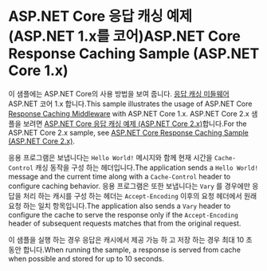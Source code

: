# <a name="aspnet-core-response-caching-sample-aspnet-core-1x"></a><span data-ttu-id="14d51-101">ASP.NET Core 응답 캐싱 예제 (ASP.NET 1.x를 코어)</span><span class="sxs-lookup"><span data-stu-id="14d51-101">ASP.NET Core Response Caching Sample (ASP.NET Core 1.x)</span></span>

<span data-ttu-id="14d51-102">이 샘플에는 ASP.NET Core의 사용 방법을 보여 줍니다. [응답 캐싱 미들웨어](xref:performance/caching/middleware) ASP.NET 코어 1.x 합니다.</span><span class="sxs-lookup"><span data-stu-id="14d51-102">This sample illustrates the usage of ASP.NET Core [Response Caching Middleware](xref:performance/caching/middleware) with ASP.NET Core 1.x.</span></span> <span data-ttu-id="14d51-103">ASP.NET Core 2.x 샘플을 보려면 [ASP.NET Core 응답 캐싱 예제 (ASP.NET Core 2.x)](https://github.com/aspnet/Docs/tree/master/aspnetcore/performance/caching/middleware/samples/2.x)합니다.</span><span class="sxs-lookup"><span data-stu-id="14d51-103">For the ASP.NET Core 2.x sample, see [ASP.NET Core Response Caching Sample (ASP.NET Core 2.x)](https://github.com/aspnet/Docs/tree/master/aspnetcore/performance/caching/middleware/samples/2.x).</span></span>

<span data-ttu-id="14d51-104">응용 프로그램은 보냅니다는 `Hello World!` 메시지와 함께 현재 시간을 `Cache-Control` 캐싱 동작을 구성 하는 헤더입니다.</span><span class="sxs-lookup"><span data-stu-id="14d51-104">The application sends a `Hello World!` message and the current time along with a `Cache-Control` header to configure caching behavior.</span></span> <span data-ttu-id="14d51-105">응용 프로그램은 또한 보냅니다는 `Vary` 를 경우에만 응답을 처리 하는 캐시를 구성 하는 헤더는 `Accept-Encoding` 이후의 요청 헤더에서 원래 요청 하는 일치 항목입니다.</span><span class="sxs-lookup"><span data-stu-id="14d51-105">The application also sends a `Vary` header to configure the cache to serve the response only if the `Accept-Encoding` header of subsequent requests matches that from the original request.</span></span>

<span data-ttu-id="14d51-106">이 샘플을 실행 하는 경우 응답은 캐시에서 제공 가능 하 고 저장 하는 경우 최대 10 초 동안 합니다.</span><span class="sxs-lookup"><span data-stu-id="14d51-106">When running the sample, a response is served from cache when possible and stored for up to 10 seconds.</span></span>
